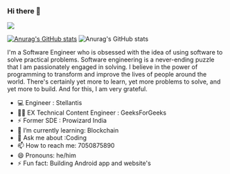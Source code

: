 ### Hi there 👋
![](https://komarev.com/ghpvc/?username=nishu9162306344&color=green)

[![Anurag's GitHub stats](https://github-readme-stats.vercel.app/api?username=nishu9162306344)](https://github.com/anuraghazra/github-readme-stats)
![Anurag's GitHub stats](https://github-readme-stats.vercel.app/api?username=nishu9162306344&show_icons=true&theme=radical)

I'm a Software Engineer who is obsessed with the idea of using software to solve practical problems. Software engineering is a never-ending puzzle that I am passionately engaged in solving. I believe in the power of programming to transform and improve the lives of people around the world. There's certainly yet more to learn, yet more problems to solve, and yet more to build. And for this, I am very grateful.
- 💻 Engineer : Stellantis
- 👨‍💻 EX Technical Content Engineer : GeeksForGeeks 
- ⚡ Former SDE : Prowizard India
- 🌱 I’m currently learning: Blockchain
- 💬 Ask me about :Coding
- 📫 How to reach me: 7050875890
- 😄 Pronouns: he/him
- ⚡ Fun fact: Building Android app and website's 
